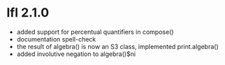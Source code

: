 # lfl 2.1.0
* added support for percentual quantifiers in compose()
* documentation spell-check
* the result of algebra() is now an S3 class, implemented print.algebra()
* added involutive negation to algebra()$ni
